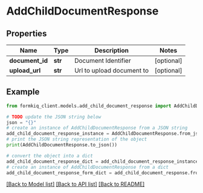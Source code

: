 # AddChildDocumentResponse


## Properties

Name | Type | Description | Notes
------------ | ------------- | ------------- | -------------
**document_id** | **str** | Document Identifier | [optional] 
**upload_url** | **str** | Url to upload document to | [optional] 

## Example

```python
from formkiq_client.models.add_child_document_response import AddChildDocumentResponse

# TODO update the JSON string below
json = "{}"
# create an instance of AddChildDocumentResponse from a JSON string
add_child_document_response_instance = AddChildDocumentResponse.from_json(json)
# print the JSON string representation of the object
print(AddChildDocumentResponse.to_json())

# convert the object into a dict
add_child_document_response_dict = add_child_document_response_instance.to_dict()
# create an instance of AddChildDocumentResponse from a dict
add_child_document_response_form_dict = add_child_document_response.from_dict(add_child_document_response_dict)
```
[[Back to Model list]](../README.md#documentation-for-models) [[Back to API list]](../README.md#documentation-for-api-endpoints) [[Back to README]](../README.md)


